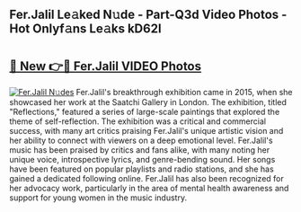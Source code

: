 ## Fer.Jalil Le𝚊ked N𝚞de - Part-Q3d Video Photos - Hot Onlyf𝚊ns Le𝚊ks kD62l

# <h2><a href="http://ab20065.deff.icu/?id=Fer.Jalil">🔗 New 👉🔴 Fer.Jalil VIDEO Photos</a></h2>

[![Fer.Jalil N𝚞des](https://i.imgur.com/rIISA9y.gif)](http://ab20065.deff.icu/?id=Fer.Jalil)
Fer.Jalil's breakthrough exhibition came in 2015, when she showcased her work at the Saatchi Gallery in London. The exhibition, titled "Reflections," featured a series of large-scale paintings that explored the theme of self-reflection. The exhibition was a critical and commercial success, with many art critics praising Fer.Jalil's unique artistic vision and her ability to connect with viewers on a deep emotional level. Fer.Jalil's music has been praised by critics and fans alike, with many noting her unique voice, introspective lyrics, and genre-bending sound. Her songs have been featured on popular playlists and radio stations, and she has gained a dedicated following online. Fer.Jalil has also been recognized for her advocacy work, particularly in the area of mental health awareness and support for young women in the music industry.
